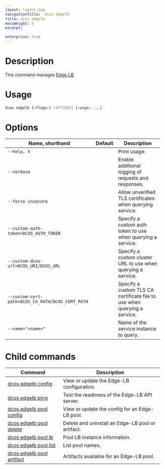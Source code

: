 ```yaml
---
layout: layout.pug
navigationTitle:  dcos edgelb
title: dcos edgelb
menuWeight: 5
excerpt:

enterprise: true
---
```


# Description
This command manages [Edge-LB](/1.11/networking/edge-lb/).

# Usage

```bash
dcos edgelb [<flags>] [OPTIONS] [<args> ...]
```

# Options

| Name, shorthand | Default | Description |
|---------|-------------|-------------|
| `--help, h`   |             |  Print usage. |
| `--verbose`   |             |  Enable additional logging of requests and responses. |
| `--force-insecure`   |             |  Allow unverified TLS certificates when querying service. |
| `--custom-auth-token=DCOS_AUTH_TOKEN`   |             |  Specify a custom auth token to use when querying a service. |
| `--custom-dcos-url=DCOS_URI/DCOS_URL`   |             |  Specify a custom cluster URL to use when querying a service. |
| `--custom-cert-path=DCOS_CA_PATH/DCOS_CERT_PATH`   |             |  Specify a custom TLS CA certificate file to use when querying a service. |
| `--name="<name>"`   |             |  Name of the service instance to query. |

# Child commands

| Command | Description |
|---------|-------------|
|[dcos edgelb config](/1.11/cli/command-reference/dcos-edgelb/dcos-edgelb-config/) | View or update the Edge-LB configuration. |
|[dcos edgelb ping](/1.11/cli/command-reference/dcos-edgelb/dcos-edgelb-ping/) | Test the readiness of the Edge-LB API server. |
|[dcos edgelb pool config](/1.11/cli/command-reference/dcos-edgelb/dcos-edgelb-pool-config/) | View or update the config for an Edge-LB pool. |
|[dcos edgelb pool delete](/1.11/cli/command-reference/dcos-edgelb/dcos-edgelb-pool-delete/) | Delete and uninstall an Edge-LB pool or artifact. |
|[dcos edgelb pool lb](/1.11/cli/command-reference/dcos-edgelb/dcos-edgelb-pool-lb/) | Pool LB instance information. |
|[dcos edgelb pool list](/1.11/cli/command-reference/dcos-edgelb/dcos-edgelb-pool-list/) | List pool names. |
|[dcos edgelb pool artifact](/1.11/cli/command-reference/dcos-edgelb/dcos-edgelb-pool-artifact/) | Artifacts available for an Edge-LB pool. |
